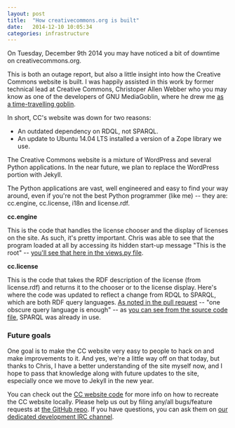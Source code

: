 ```yaml
---
layout: post
title:  "How creativecommons.org is built"
date:   2014-12-10 10:05:34
categories: infrastructure
---
```

On Tuesday, December 9th 2014 you may have noticed a bit of downtime on creativecommons.org.

This is both an outage report, but also a little insight into how the Creative Commons website is built. I was happily assisted in this work by former technical lead at Creative Commons, Christoper Allen Webber who you may know as one of the developers of GNU MediaGoblin, where he drew me [as a time-travelling goblin](http://mediagoblin.com/u/cwebber/m/machalus-duke-of-time/).

In short, CC's website was down for two reasons:

* An outdated dependency on RDQL, not SPARQL.
* An update to Ubuntu 14.04 LTS installed a version of a Zope library we use.

The Creative Commons website is a mixture of WordPress and several
Python applications. In the near future, we plan to replace the
WordPress portion with Jekyll.

The Python applications are vast, well engineered and easy to find
your way around, even if you're not the best Python programmer (like
me) -- they are: cc.engine, cc.license, i18n and license.rdf.

**cc.engine**

This is the code that handles the license chooser and the display of
licenses on the site. As such, it's pretty important. Chris was able
to see that the program loaded at all by accessing its hidden start-up
message "This is the root" -- [you'll see that here in the views.py file](https://github.com/creativecommons/creativecommons.org/blob/master/python_env/src/cc.engine/cc/engine/views.py).

**cc.license**

This is the code that takes the RDF description of the license (from
license.rdf) and returns it to the chooser or to the license
display. Here's where the code was updated to reflect a change from
RDQL to SPARQL, which are both RDF query
languages. [As noted in the pull request](https://github.com/creativecommons/cc.license/pull/1)
-- "one obscure query language is enough" -- as
[you can see from the source code file](https://github.com/creativecommons/cc.license/blob/master/cc/license/_lib/functions.py),
SPARQL was already in use.

### Future goals

One goal is to make the CC website very easy to people to hack on and make improvements to it. And yes, we're a little way off on that today, but thanks to Chris, I have a better understanding of the site myself now, and I hope to pass that knowledge along with future updates to the site, especially once we move to Jekyll in the new year.

You can check out the [CC website code][cc] for more info on how to recreate the CC website locally. Please help us out by filing any/all bugs/feature requests at [the GitHub repo][cc-gh]. If you have questions, you can ask them on [our dedicated development IRC channel][cc-help].

[cc]:      http://github.com/creativecommons.org
[cc-gh]:   http://github.com/creativecommons.org/issues
[cc-help]: https://wiki.creativecommons.org/IRC
